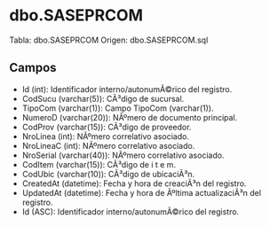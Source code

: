 ﻿# dbo.SASEPRCOM

Tabla: dbo.SASEPRCOM
Origen: dbo.SASEPRCOM.sql

## Campos

- Id (int): Identificador interno/autonumÃ©rico del registro.
- CodSucu (varchar(5)): CÃ³digo de sucursal.
- TipoCom (varchar(1)): Campo TipoCom (varchar(1)).
- NumeroD (varchar(20)): NÃºmero de documento principal.
- CodProv (varchar(15)): CÃ³digo de proveedor.
- NroLinea (int): NÃºmero correlativo asociado.
- NroLineaC (int): NÃºmero correlativo asociado.
- NroSerial (varchar(40)): NÃºmero correlativo asociado.
- CodItem (varchar(15)): CÃ³digo de i t e m.
- CodUbic (varchar(10)): CÃ³digo de ubicaciÃ³n.
- CreatedAt (datetime): Fecha y hora de creaciÃ³n del registro.
- UpdatedAt (datetime): Fecha y hora de Ãºltima actualizaciÃ³n del registro.
- Id (ASC): Identificador interno/autonumÃ©rico del registro.

